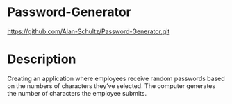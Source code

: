 # Password-Generator

https://github.com/Alan-Schultz/Password-Generator.git

# Description

Creating an application where employees receive random passwords based on the numbers of characters they’ve selected. The computer generates the number of characters the employee submits.
